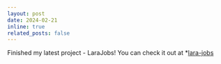 ```yaml
---
layout: post
date: 2024-02-21
inline: true
related_posts: false
---
```


Finished my latest project - LaraJobs! You can check it out at *[lara-jobs](https://github.com/gitnjole/lara-jobs)

